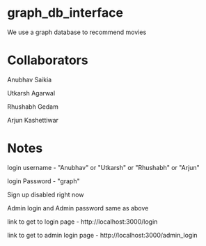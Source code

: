 # graph_db_interface

We use a graph database to recommend movies

# Collaborators

Anubhav Saikia

Utkarsh Agarwal

Rhushabh Gedam

Arjun Kashettiwar

# Notes

login username - "Anubhav" or "Utkarsh" or "Rhushabh" or "Arjun"

login Password - "graph"

Sign up disabled right now

Admin login and Admin password same as above

link to get to login page - http://localhost:3000/login

link to get to admin login page - http://localhost:3000/admin_login

